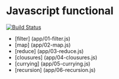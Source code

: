 # Javascript functional

[![Build Status](https://travis-ci.org/victorgsouto/js-functional.svg?branch=master)](https://travis-ci.org/victorgsouto/js-functional)


- [filter] (app/01-filter.js)
- [map] (app/02-map.js)
- [reduce] (app/03-reduce.js)
- [clousures] (app/04-clousures.js)
- [currying] (app/05-currying.js)
- [recursion] (app/06-recursion.js)